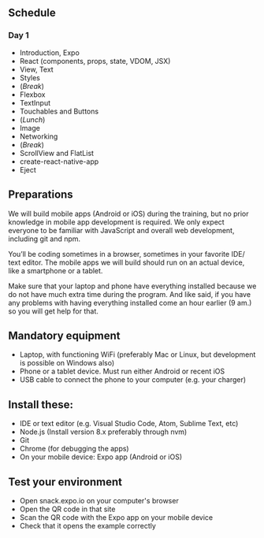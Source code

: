 ## Schedule

### Day 1

* Introduction, Expo
* React (components, props, state, VDOM, JSX)
* View, Text
* Styles
* (_Break_)
* Flexbox
* TextInput
* Touchables and Buttons
* (_Lunch_)
* Image
* Networking
* (_Break_)
* ScrollView and FlatList
* create-react-native-app
* Eject

## Preparations

We will build mobile apps (Android or iOS) during the training, but no prior knowledge in mobile app development is required. We only expect everyone to be familiar with JavaScript and overall web development, including git and npm.

You’ll be coding sometimes in a browser, sometimes in your favorite IDE/ text editor. The mobile apps we will build should run on an actual device, like a smartphone or a tablet.

Make sure that your laptop and phone have everything installed because we do not have much extra time during the program. And like said, if you have any problems with having everything installed come an hour earlier (9 am.) so you will get help for that.

## Mandatory equipment

* Laptop, with functioning WiFi (preferably Mac or Linux, but development is possible on Windows also)
* Phone or a tablet device. Must run either Android or recent iOS
* USB cable to connect the phone to your computer (e.g. your charger)

## Install these:

* IDE or text editor (e.g. Visual Studio Code, Atom, Sublime Text, etc)
* Node.js (Install version 8.x preferably through nvm)
* Git
* Chrome (for debugging the apps)
* On your mobile device: Expo app (Android or iOS)

## Test your environment

* Open snack.expo.io on your computer's browser
* Open the QR code in that site
* Scan the QR code with the Expo app on your mobile device
* Check that it opens the example correctly
